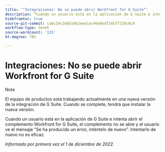 ```yaml
---
title: '“Integraciones: No se puede abrir Workfront for G Suite”'
description: “Cuando un usuario está en la aplicación de G Suite e intenta abrir el complemento Workfront for G Suite, el complemento no se abre y el usuario ve el mensaje ‘Se ha producido un error, inténtelo de nuevo’. Intentarlo de nuevo no es eficaz” .
hidefromtoc: true
source-git-commit: ca6c34c2ebb14b2eee1ac46e0edf2eb77218c0c0
workflow-type: tm+mt
source-wordcount: '125'
ht-degree: 78%

---
```



# Integraciones: No se puede abrir Workfront for G Suite

>[!NOTE]
>
>El equipo de productos está trabajando actualmente en una nueva versión de la integración de G Suite. Cuando se complete, tendrá que instalar la nueva versión.

Cuando un usuario está en la aplicación de G Suite e intenta abrir el complemento Workfront for G Suite, el complemento no se abre y el usuario ve el mensaje “Se ha producido un error, inténtelo de nuevo”. Intentarlo de nuevo no es eficaz.

_Informado por primera vez el 1 de diciembre de 2022._

